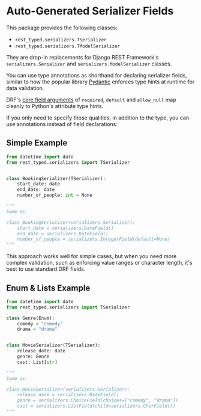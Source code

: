 # Auto-Generated Serializer Fields

This package provides the following classes:

- `rest_typed.serializers.TSerializer`
- `rest_typed.serializers.TModelSerializer`

They are drop-in replacements for Django REST Framework's `serializers.Serializer` and `serializers.ModelSerializer` classes.

You can use type annotations as shorthand for declaring serializer fields, similar to how the popular library [Pydantic](https://pydantic-docs.helpmanual.io/) enforces type hints at runtime for data validation.

DRF's [core field arguments](https://www.django-rest-framework.org/api-guide/fields/#core-arguments) of `required`, `default` and `allow_null` map cleanly to Python's attribute type hints.

If you only need to specify those qualities, in addition to the type, you can use annotations instead of field declarations:

## Simple Example

```python
from datetime import date
from rest_typed.serializers import TSerializer


class BookingSerializer(TSerializer):
    start_date: date
    end_date: date
    number_of_people: int = None

"""
Same as:

class BookingSerializer(serializers.Serializer):
    start_date = serializers.DateField()
    end_date = serializers.DateField()
    number_of_people = serializers.IntegerField(default=None)
"""
```

This approach works well for simple cases, but when you need more complex validation, such as enforcing value ranges or character length, it's best to use standard DRF fields.

## Enum & Lists Example

```python
from datetime import date
from rest_typed.serializers import TSerializer

class Genre(Enum):
    comedy = "comedy"
    drama = "drama"


class MovieSerializer(TSerializer):
    release_date: date
    genre: Genre
    cast: List[str]

"""
Same as:

class MovieSerializer(serializers.Serializer):
    release_date = serializers.DateField()
    genre = serializers.ChoiceField(choices=["comedy", "drama"])
    cast = serializers.ListField(child=serializers.CharField())
"""
```
